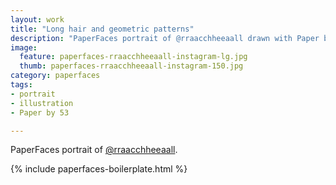 ```yaml
---
layout: work
title: "Long hair and geometric patterns"
description: "PaperFaces portrait of @rraacchheeaall drawn with Paper by 53 on an iPad."
image: 
  feature: paperfaces-rraacchheeaall-instagram-lg.jpg
  thumb: paperfaces-rraacchheeaall-instagram-150.jpg
category: paperfaces
tags: 
- portrait
- illustration
- Paper by 53

---
```


PaperFaces portrait of [@rraacchheeaall](http://instagram.com/rraacchheeaall).

{% include paperfaces-boilerplate.html %}
